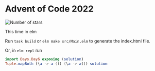 # Advent of Code 2022

![Number of stars](https://img.shields.io/badge/Advent_Of_Code_2022-14_*-success)

This time in elm

Run `task build` or `elm make src/Main.elm` to generate the index.html file.

Or, in `elm repl` run

```elm
import Days.Day6 exposing (solution)
Tuple.mapBoth (\a -> a ()) (\a -> a()) solution
```
